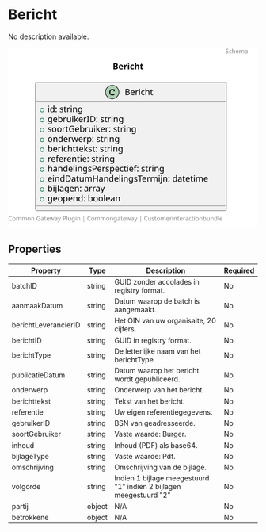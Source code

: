 # Bericht

No description available.

![Class Diagram](https://github.com/CommonGateway/CustomerInteractionBundle/blob/bericht-schema/docs/schema/klant.bericht.svg)

## Properties

| Property | Type | Description | Required |
|----------|------|-------------|----------|
| batchID | string | GUID zonder accolades in registry format. | No |
| aanmaakDatum | string | Datum waarop de batch is aangemaakt. | No |
| berichtLeverancierID | string | Het OIN van uw organisaite, 20 cijfers. | No |
| berichtID | string | GUID in registry format. | No |
| berichtType | string | De letterlijke naam van het berichtType. | No |
| publicatieDatum | string | Datum waarop het bericht wordt gepubliceerd. | No |
| onderwerp | string | Onderwerp van het bericht. | No |
| berichttekst | string | Tekst van het bericht. | No |
| referentie | string | Uw eigen referentiegegevens. | No |
| gebruikerID | string | BSN van geadresseerde. | No |
| soortGebruiker | string | Vaste waarde: Burger. | No |
| inhoud | string | Inhoud (PDF) als base64. | No |
| bijlageType | string | Vaste waarde: Pdf. | No |
| omschrijving | string | Omschrijving van de bijlage. | No |
| volgorde | string | Indien 1 bijlage meegestuurd "1" indien 2 bijlagen meegestuurd "2" | No |
| partij | object | N/A | No |
| betrokkene | object | N/A | No |
